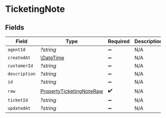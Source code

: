 # TicketingNote


## Fields

| Field                                                                       | Type                                                                        | Required                                                                    | Description                                                                 |
| --------------------------------------------------------------------------- | --------------------------------------------------------------------------- | --------------------------------------------------------------------------- | --------------------------------------------------------------------------- |
| `agentId`                                                                   | *?string*                                                                   | :heavy_minus_sign:                                                          | N/A                                                                         |
| `createdAt`                                                                 | [\DateTime](https://www.php.net/manual/en/class.datetime.php)               | :heavy_minus_sign:                                                          | N/A                                                                         |
| `customerId`                                                                | *?string*                                                                   | :heavy_minus_sign:                                                          | N/A                                                                         |
| `description`                                                               | *?string*                                                                   | :heavy_minus_sign:                                                          | N/A                                                                         |
| `id`                                                                        | *?string*                                                                   | :heavy_minus_sign:                                                          | N/A                                                                         |
| `raw`                                                                       | [PropertyTicketingNoteRaw](../../models/shared/PropertyTicketingNoteRaw.md) | :heavy_check_mark:                                                          | N/A                                                                         |
| `ticketId`                                                                  | *?string*                                                                   | :heavy_minus_sign:                                                          | N/A                                                                         |
| `updatedAt`                                                                 | *?string*                                                                   | :heavy_minus_sign:                                                          | N/A                                                                         |